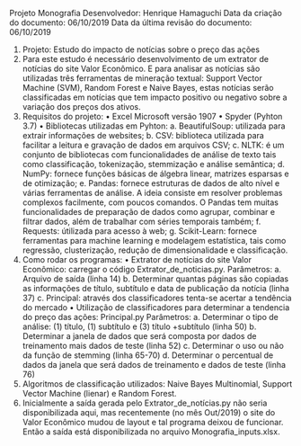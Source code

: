 Projeto Monografia
Desenvolvedor: Henrique Hamaguchi 
Data da criação do documento: 06/10/2019 
Data da última revisão do documento: 06/10/2019
1.	Projeto: Estudo do impacto de notícias sobre o preço das ações
2.	Para este estudo é necessário desenvolvimento de um extrator de notícias do site Valor Econômico. E para analisar as notícias são utilizadas três ferramentas de mineração textual: Support Vector Machine (SVM), Random Forest e Naive Bayes, estas notícias serão classificadas em notícias que tem impacto positivo ou negativo sobre a variação dos preços dos ativos.
3.	Requisitos do projeto:
  •	Excel Microsoft versão 1907
  •	Spyder (Pyhton 3.7)
  •	Bibliotecas utilizadas em Pyhton:
    a.	BeautifulSoup: utilizada para extrair informações de websites;
    b.	CSV: biblioteca utilizada para facilitar a leitura e gravação de dados em arquivos CSV;
    c.	NLTK: é um conjunto de bibliotecas com funcionalidades de análise de texto tais como classificação, tokenização, stemmização e análise semântica;
    d.	NumPy: fornece funções básicas de álgebra linear, matrizes esparsas e de otimização;
    e.	Pandas: fornece estruturas de dados de alto nível e várias ferramentas de análise. A ideia consiste em resolver problemas complexos facilmente, com poucos comandos. O Pandas tem muitas funcionalidades de preparação de dados como agrupar, combinar e filtrar dados, além de trabalhar com séries temporais também;
    f.	Requests: útilizada para acesso à web;
    g.	Scikit-Learn: fornece ferramentas para machine learning e modelagem estatística, tais como regressão, clusterização, redução de dimensionalidade e classificação.
4.	Como rodar os programas:
  •	Extrator de notícias do site Valor Econômico: carregar o código Extrator_de_noticias.py. 
    Parâmetros:
    a.	Arquivo de saída (linha 14)
    b.	Determinar quantas páginas são copiadas as informações de título, subtítulo e data de publicação da notícia (linha 37)
    c.	Principal: através dos classificadores tenta-se acertar a tendência do mercado
  •	Utilização de classificadores para determinar a tendencia do preço das ações: Principal.py 
    Parâmetros:
    a.	Determinar o tipo de análise: (1) título, (1) subtítulo e (3) título +subtítulo (linha 50)
    b.	Determinar a janela de dados que será composta por dados de treinamento mais dados de teste (linha 52)
    c.	Determinar o uso ou não da função de stemming (linha 65-70)
    d.	Determinar o percentual de dados da janela que será dados de treinamento e dados de teste (linha 76)
5.	Algoritmos de classificação utilizados: Naive Bayes Multinomial, Support Vector Machine (lienar) e Random Forest. 
6.  Inicialmente a saída gerada pelo Extrator_de_notícias.py não seria disponibilizada aqui, mas recentemente (no mês Out/2019) o site do Valor Econômico mudou de layout e tal programa deixou de funcionar. Então a saída está disponibilizada no arquivo Monografia_inputs.xlsx.
